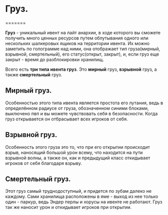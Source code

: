 # Груз.
=======

__Груз__ - уникальный ивент на лайт анархии, в ходе которого вы сможете получить много ценных ресурсов путем облутывания одного или нескольких шалкеровых ящиков на территории ивента. Их можно заметить по голограмме над ними, она отображает тип груза(мирный, взрывной, смертельный), его статус(открыт, закрыт), и, если груз еще закрыт - время до разблокировки хранилищ. 

Всего есть __три типа ивента груз__. Это __мирный__ груз, __взрывной__ груз, а также __смертельный__ груз.

Мирный груз.
-------
  Особенностью этого типа ивента является простота его лутания, ведь в определённом радиусе от груза, обозначенном синими блоками, выключено пвп и вы можете чувствовать себя в безопасности. Когда груз открывается он отбрасывает всех игроков от себя.
  
Взрывной груз.
-------
  Особенность этого груза это то, что при его открытии происходит взрыв, наносящий большой урон всему, что находится на пути взрывной волны, а также он, как и предыдущий класс откидывает игроков от себя благодаря взрыву.

Смертельный груз.
-------
  Этот груз самый труднодоступный, и придется по зубам далеко не каждому. Сами хранилища расположены в яме - выход из нее только один - паркур, ведь Эндер перлы и хорусы на ивенте не работают. Груз так же наносит урон и откидывает игроков при открытии.
